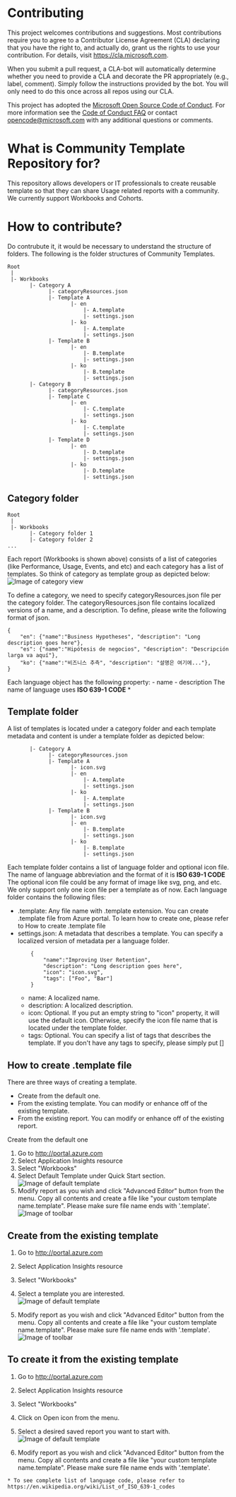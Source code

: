 # Contributing

This project welcomes contributions and suggestions.  Most contributions require you to agree to a
Contributor License Agreement (CLA) declaring that you have the right to, and actually do, grant us
the rights to use your contribution. For details, visit https://cla.microsoft.com.

When you submit a pull request, a CLA-bot will automatically determine whether you need to provide
a CLA and decorate the PR appropriately (e.g., label, comment). Simply follow the instructions
provided by the bot. You will only need to do this once across all repos using our CLA.

This project has adopted the [Microsoft Open Source Code of Conduct](https://opensource.microsoft.com/codeofconduct/).
For more information see the [Code of Conduct FAQ](https://opensource.microsoft.com/codeofconduct/faq/) or
contact [opencode@microsoft.com](mailto:opencode@microsoft.com) with any additional questions or comments.

# What is Community Template Repository for?
This repository allows developers or IT professionals to create reusable template so that they can share Usage related reports with a community. We currently support Workbooks and Cohorts. 

# How to contribute?
Do contrubute it, it would be necessary to understand the structure of folders. The following is the folder structures of Community Templates.
```
Root
 |
 |- Workbooks
       |- Category A
             |- categoryResources.json
             |- Template A
                    |- en
                        |- A.template
                        |- settings.json
                    |- ko
                        |- A.template
                        |- settings.json
             |- Template B
                    |- en
                        |- B.template
                        |- settings.json
                    |- ko
                        |- B.template
                        |- settings.json
       |- Category B
             |- categoryResources.json
             |- Template C
                    |- en
                        |- C.template
                        |- settings.json
                    |- ko
                        |- C.template
                        |- settings.json
             |- Template D
                    |- en
                        |- D.template
                        |- settings.json
                    |- ko
                        |- D.template
                        |- settings.json
```
## Category folder
```
Root
 |
 |- Workbooks
       |- Category folder 1
       |- Category folder 2       
...       
```
Each report (Workbooks is shown above) consists of a list of categories (like Performance, Usage, Events, and etc) and each category has a list of templates. So think of category as template group as depicted below:
![Image of category view](https://github.com/Microsoft/Application-Insights-Workbooks/blob/master/_assets/CategoryView.png)

To define a category, we need to specify categoryResources.json file per the category folder. The categoryResources.json file contains localized versions of a name, and a description.  To define, please write the following format of json.
```
{
    "en": {"name":"Business Hypotheses", "description": "Long description goes here"},
    "es": {"name":"Hipótesis de negocios", "description": "Descripción larga va aquí"},
    "ko": {"name":"비즈니스 추측", "description": "설명은 여기에..."},
}
```
Each language object has the following property:
	- name
	- description
The name of language uses **ISO 639-1 CODE** *
## Template folder
A list of templates is located under a category folder and each template metadata and content is under a template folder as depicted below:
```
       |- Category A
             |- categoryResources.json
             |- Template A
                    |- icon.svg
                    |- en
                        |- A.template
                        |- settings.json
                    |- ko
                        |- A.template
                        |- settings.json
             |- Template B
                    |- icon.svg
                    |- en
                        |- B.template
                        |- settings.json
                    |- ko
                        |- B.template
                        |- settings.json
```

Each template folder contains a list of language folder and optional icon file. The name of language abbreviation and the format of it is **ISO 639-1 CODE**
The optional icon file could be any format of image like svg, png, and etc. We only support only one icon file per a template as of now.
Each language folder contains the following files:
* .template: Any file name with .template extension. You can create .template file from Azure portal. To learn how to create one, please refer to How to create .template file
* settings.json: A metadata that describes a template. You can specify a localized version of metadata per a language folder.
    ```
        {
            "name":"Improving User Retention",
            "description": "Long description goes here",
            "icon": "icon.svg",
            "tags": ["Foo", "Bar"]
        }
    ```
    * name: A localized name.
    * description: A localized description.
    * icon: Optional. If you put an empty string to "icon" property, it will use the default icon. Otherwise, specify the icon file name that is located under the template folder. 
    * tags: Optional. You can specify a list of tags that describes the template. If you don't have any tags to specify, please simply put []
## How to create .template file
There are three ways of creating a template. 
* Create from the default one.
* From the existing template. You can modify or enhance off of the existing template.
* From the existing report. You can modify or enhance off of the existing report.

Create from the default one
1. Go to http://portal.azure.com 
2. Select Application Insights resource
3. Select "Workbooks"
4. Select Default Template under Quick Start section.<br/>
    ![Image of default template](https://github.com/Microsoft/Application-Insights-Workbooks/blob/master/_assets/DefaultTemplate.png)
5. Modify report as you wish and click "Advanced Editor" button from the menu. Copy all contents and create a file like "your custom template name.template". Please make sure file name ends with '.template'.<br/>
![Image of toolbar](https://github.com/Microsoft/Application-Insights-Workbooks/blob/master/_assets/Toolbar-AdvancedEditor.png)

## Create from the existing template
1. Go to http://portal.azure.com 
2. Select Application Insights resource
3. Select "Workbooks"
4. Select a template you are interested.<br/>
    ![Image of default template](https://github.com/Microsoft/Application-Insights-Workbooks/blob/master/_assets/Existing-Template.png)

5. Modify report as you wish and click "Advanced Editor" button from the menu. Copy all contents and create a file like "your custom template name.template". Please make sure file name ends with '.template'.<br/>
![Image of toolbar](https://github.com/Microsoft/Application-Insights-Workbooks/blob/master/_assets/Toolbar-AdvancedEditor.png)
	
## To create it from the existing template
1. Go to http://portal.azure.com 
2. Select Application Insights resource
3. Select "Workbooks"
4. Click on Open icon from the menu.
5. Select a desired saved report you want to start with.<br/>
    ![Image of default template](https://github.com/Microsoft/Application-Insights-Workbooks/blob/master/_assets/SavedList.png)

6. Modify report as you wish and click "Advanced Editor" button from the menu. Copy all contents and create a file like "your custom template name.template". Please make sure file name ends with '.template'.

```
* To see complete list of language code, please refer to https://en.wikipedia.org/wiki/List_of_ISO_639-1_codes
```
